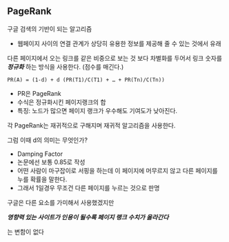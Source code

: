 PageRank 
---
구글 검색의 기반이 되는 알고리즘 

- 웹페이지 사이의 연결 관계가 상당히 유용한 정보를 제공해 줄 수 있는 것에서 유래


다른 페이지에서 오는 링크를 같은 비중으로 보는 것 보다 차별화를 두어서 링크 숫자를 ***정규화*** 하는 방식을 사용한다.
(점수를 매긴다.)

    PR(A) = (1-d) + d (PR(T1)/C(T1) + … + PR(Tn)/C(Tn))

- PR은 PageRank
- 수식은 정규화시킨 페이지랭크의 합 
- 특징: 노드가 많으면 페이지 랭크가 우수해도 기여도가 낮아진다.

각 PageRank는 재귀적으로 구해지며 재귀적 알고리즘을 사용한다.

그럼 이때 d의 의미는 무엇인가?

- Damping Factor
- 논문에선 보통 0.85로 작성
- 어떤 사람이 마구잡이로 서핑을 하는데 이 페이지에 머무르지 않고 다른 페이지를 누를 확률을 말한다.
- 그래서 1일경우 무조건 다른 페이지를 누르는 것으로 판명

구글은 다른 요소를 가미해서 사용했겠지만 

***영향력 있는 사이트가 인용이 될수록 페이지 랭크 수치가 올라간다***

는  변함이 없다



